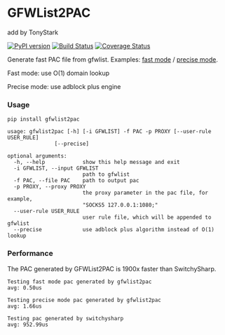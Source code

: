 GFWList2PAC
===========
 add by TonyStark

[![PyPI version]][PyPI]
[![Build Status]][Travis CI]
[![Coverage Status]][Coverage]

Generate fast PAC file from gfwlist. Examples: [fast mode] / [precise mode].

Fast mode: use O(1) domain lookup

Precise mode: use adblock plus engine


### Usage

    pip install gfwlist2pac
    
    usage: gfwlist2pac [-h] [-i GFWLIST] -f PAC -p PROXY [--user-rule USER_RULE]
                   [--precise]

    optional arguments:
      -h, --help            show this help message and exit
      -i GFWLIST, --input GFWLIST
                            path to gfwlist
      -f PAC, --file PAC    path to output pac
      -p PROXY, --proxy PROXY
                            the proxy parameter in the pac file, for example,
                            "SOCKS5 127.0.0.1:1080;"
      --user-rule USER_RULE
                            user rule file, which will be appended to gfwlist
      --precise             use adblock plus algorithm instead of O(1) lookup

### Performance

The PAC generated by GFWList2PAC is 1900x faster than SwitchySharp.

    Testing fast mode pac generated by gfwlist2pac
    avg: 0.50us

    Testing precise mode pac generated by gfwlist2pac
    avg: 1.66us

    Testing pac generated by switchysharp
    avg: 952.99us


[Build Status]:    https://img.shields.io/travis/clowwindy/gfwlist2pac/master.svg?style=flat
[Coverage Status]: https://jenkins.shadowvpn.org/result/gfwlist2pac
[Coverage]:        https://jenkins.shadowvpn.org/job/gfwlist2pac/ws/htmlcov/index.html
[Travis CI]:       https://travis-ci.org/clowwindy/gfwlist2pac
[PyPI]:            https://pypi.python.org/pypi/gfwlist2pac
[PyPI version]:    https://img.shields.io/pypi/v/gfwlist2pac.svg?style=flat
[fast mode]:       https://github.com/clowwindy/gfwlist2pac/blob/master/test/proxy.pac
[precise mode]:    https://github.com/clowwindy/gfwlist2pac/blob/master/test/proxy_abp.pac
